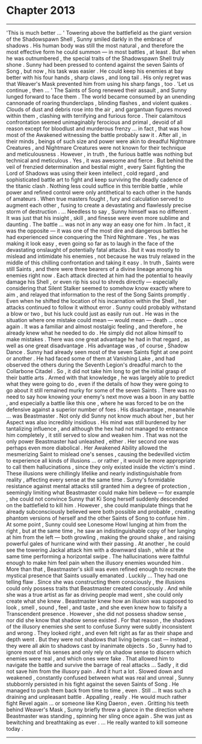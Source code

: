 
# Chapter 2013


---

'This is much better … '
Towering above the battlefield as the giant version of the Shadowspawn Shell , Sunny smiled darkly in the embrace of shadows . His human body was still the most natural , and therefore the most effective form he could summon — in most battles , at least . But when he was outnumbered , the special traits of the Shadowspawn Shell truly shone . Sunny had been pressed to contend against the seven Saints of Song , but now , his task was easier . He could keep his enemies at bay better with his four hands , sharp claws , and long tail .
His only regret was that Weaver's Mask prevented him from using his sharp fangs , too .
'Let us continue , then … '
The Saints of Song renewed their assault , and Sunny lunged forward to face them . The world became consumed by an unending cannonade of roaring thunderclaps , blinding flashes , and violent quakes . Clouds of dust and debris rose into the air , and gargantuan figures moved within them , clashing with terrifying and furious force . Their calamitous confrontation seemed unimaginably ferocious and primal , devoid of all reason except for bloodlust and murderous frenzy … in fact , that was how most of the Awakened witnessing the battle probably saw it . After all , in their minds , beings of such size and power were akin to dreadful Nightmare Creatures , and Nightmare Creatures were not known for their technique and meticulousness .
However , in truth , the furious battle was nothing but technical and meticulous . Yes , it was awesome and fierce . But behind the veil of frenzied determination and bestial might , every Saint fighting the Lord of Shadows was using their keen intellect , cold regard , and sophisticated battle art to fight and keep surviving the deadly cadence of the titanic clash . Nothing less could suffice in this terrible battle , while power and refined control were only antithetical to each other in the hands of amateurs . When true masters fought , fury and calculation served to augment each other , fusing to create a devastating and flawlessly precise storm of destruction . … Needless to say , Sunny himself was no different . It was just that his insight , skill , and finesse were even more sublime and daunting .
The battle … was not in any way an easy one for him . In fact , it was the opposite — it was one of the most dire and dangerous battles he had experienced since conquering the Third Nightmare . Yes , he was making it look easy , even going so far as to laugh in the face of the devastating onslaught of potentially fatal attacks . But it was mostly to mislead and intimidate his enemies , not because he was truly relaxed in the middle of this chilling confrontation and taking it easy . In truth , Saints were still Saints , and there were three bearers of a divine lineage among his enemies right now . Each attack directed at him had the potential to heavily damage his Shell , or even rip his soul to shreds directly — especially considering that Silent Stalker seemed to somehow know exactly where to aim , and relayed that information to the rest of the Song Saints promptly . Even when he shifted the location of his incarnation within the Shell , her attacks continued to follow it without error . Sunny could probably withstand a blow or two , but his luck could just as easily run out . He was in the situation where one mistake could mean — would mean — death ... once again . It was a familiar and almost nostalgic feeling , and therefore , he already knew what he needed to do .
He simply did not allow himself to make mistakes . There was one great advantage he had in that regard , as well as one great disadvantage . His advantage was , of course , Shadow Dance . Sunny had already seen most of the seven Saints fight at one point or another . He had faced some of them at Vanishing Lake , and had observed the others during the Seventh Legion's dreadful march to the Collarbone Citadel .
So , it did not take him long to get the initial grasp of their battle arts . Armed with that knowledge , he was largely able to predict what they were going to do , even if the details of how they were going to go about it still remained murky for some of the seven Saints . There was no need to say how knowing your enemy's next move was a boon in any battle , and especially a battle like this one , where he was forced to be on the defensive against a superior number of foes . His disadvantage , meanwhile … was Beastmaster . Not only did Sunny not know much about her , but her Aspect was also incredibly insidious . His mind was still burdened by her tantalizing influence , and although the hex had not managed to entrance him completely , it still served to slow and weaken him . That was not the only power Beastmaster had unleashed , either . Her second one was perhaps even more diabolical . Her Awakened Ability allowed the mesmerizing Saint to mislead one's senses , causing the bedevilled victim to experience all kinds of illusions … or rather , it would be more appropriate to call them hallucinations , since they only existed inside the victim's mind . These illusions were chillingly lifelike and nearly indistinguishable from reality , affecting every sense at the same time . Sunny's formidable resistance against mental attacks still granted him a degree of protection , seemingly limiting what Beastmaster could make him believe — for example , she could not convince Sunny that Ki Song herself suddenly descended on the battlefield to kill him . However , she could manipulate things that he already subconsciously believed were both possible and probable , creating phantom versions of herself and the other Saints of Song to confuse him . At some point , Sunny could see Lonesome Howl lunging at him from the right , but at the same time , he saw an indistinguishable copy of her lunging at him from the left — both growling , making the ground shake , and raising powerful gales of hurricane wind with their passing . At another , he could see the towering Jackal attack him with a downward slash , while at the same time performing a horizontal swipe .
The hallucinations were faithful enough to make him feel pain when the illusory enemies wounded him . More than that , Beastmaster's skill was even refined enough to recreate the mystical presence that Saints usually emanated .
Luckily …
They had one telling flaw . Since she was constructing them consciously , the illusions could only possess traits that Beastmaster created consciously . And while she was a true artist as far as driving people mad went , she could only create what she knew . Beastmaster knew how an illusion was supposed to look , smell , sound , feel , and taste , and she even knew how to falsify a Transcendent presence . However , she did not possess shadow sense , nor did she know that shadow sense existed .
For that reason , the shadows of the illusory enemies she sent to confuse Sunny were subtly inconsistent and wrong . They looked right , and even felt right as far as their shape and depth went . But they were not shadows that living beings cast — instead , they were all akin to shadows cast by inanimate objects . So , Sunny had to ignore most of his senses and only rely on shadow sense to discern which enemies were real , and which ones were fake . That allowed him to navigate the battle and survive the barrage of real attacks …
Sadly , it did not save him from the illusory pain .
And it hurt a lot .
Slowed down and weakened , constantly confused between what was real and unreal , Sunny stubbornly persisted in his fight against the seven Saints of Song . He managed to push them back from time to time , even .
Still ...
It was such a draining and unpleasant battle . Appalling , really .
He would much rather fight Revel again ... or someone like King Daeron , even .
Gritting his teeth behind Weaver's Mask , Sunny briefly threw a glance in the direction where Beastmaster was standing , spinning her sling once again . She was just as bewitching and breathtaking as ever .
… He really wanted to kill someone today .

---

